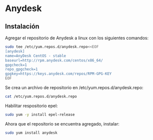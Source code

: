 # Anydesk

## Instalación
Agregar el repositorio de Anydesk a linux con los siguientes comandos:
```sh
sudo tee /etc/yum.repos.d/anydesk.repo<<EOF
[anydesk]
name=AnyDesk CentOS - stable
baseurl=http://rpm.anydesk.com/centos/x86_64/
gpgcheck=1
repo_gpgcheck=1
gpgkey=https://keys.anydesk.com/repos/RPM-GPG-KEY
EOF
```
Se crea un archivo de repositorio en /etc/yum.repos.d/anydesk.repo:
```sh
cat /etc/yum.repos.d/anydesk.repo
```
Habilitar respositorio epel:
```sh
sudo yum -y install epel-release
```
Ahora que el repositorio se encuentra agregado, instalar:
```sh
sudo yum install anydesk
```
